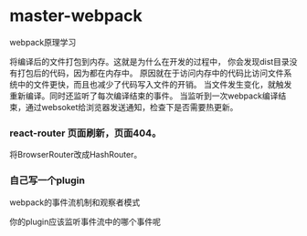 # master-webpack
webpack原理学习

将编译后的文件打包到内存。这就是为什么在开发的过程中，
你会发现dist目录没有打包后的代码，因为都在内存中。
原因就在于访问内存中的代码比访问文件系统中的文件更快，而且也减少了代码写入文件的开销。
当文件发生变化，就触发重新编译。同时还监听了每次编译结束的事件。
当监听到一次webpack编译结束，通过websoket给浏览器发送通知，检查下是否需要热更新。

### react-router 页面刷新，页面404。
将BrowserRouter改成HashRouter。

### 自己写一个plugin
webpack的事件流机制和观察者模式

你的plugin应该监听事件流中的哪个事件呢
